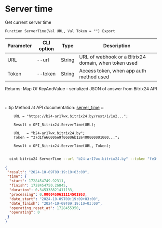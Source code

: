 ﻿---
sidebar_position: 4
---

# Server time
 Get current server time



`Function ServerTime(Val URL, Val Token = "") Export`

  | Parameter | CLI option | Type | Description |
  |-|-|-|-|
  | URL | --url | String | URL of webhook or a Bitrix24 domain, when token used |
  | Token | --token | String | Access token, when app auth method used |

  
  Returns:  Map Of KeyAndValue - serialized JSON of answer from Bitrix24 API

<br/>

:::tip
Method at API documentation: [server_time](https://dev.1c-bitrix.ru/rest_help/general/server_time.php)
:::
<br/>


```bsl title="Code example"
    URL = "https://b24-ar17wx.bitrix24.by/rest/1/1o2...";

    Result = OPI_Bitrix24.ServerTime(URL);

    URL   = "b24-ar17wx.bitrix24.by";
    Token = "37d1fe66006e9f06006b12e400000001000...";

    Result = OPI_Bitrix24.ServerTime(URL, Token);
```



```sh title="CLI command example"
    
  oint bitrix24 ServerTime --url "b24-ar17wx.bitrix24.by" --token "fe3fa966006e9f06006b12e400000001000..."

```

```json title="Result"
{
 "result": "2024-10-09T09:19:10+03:00",
 "time": {
  "start": 1728454749.92311,
  "finish": 1728454750.26845,
  "duration": 0.345338821411133,
  "processing": 0.0000450611114501953,
  "date_start": "2024-10-09T09:19:09+03:00",
  "date_finish": "2024-10-09T09:19:10+03:00",
  "operating_reset_at": 1728455350,
  "operating": 0
 }
}
```
